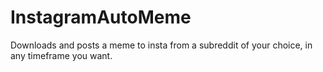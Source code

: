 # InstagramAutoMeme
Downloads and posts a meme to insta from a subreddit of your choice, in any timeframe you want.
